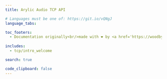 ```yaml
---
title: Arylic Audio TCP API

# Languages must be one of: https://git.io/vQNgJ
language_tabs:

toc_footers:
  - Documentation originally<br/>made with ❤️ by <a href='https://woodbytes.me' target='_blank'>Woodbytes</a>
  
includes:
  - tcp/intro_welcome

search: true

code_clipboard: false
---
```

